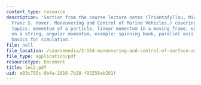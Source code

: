 ```yaml
---
content_type: resource
description: 'Section from the course lecture notes (Triantafyllou, Michael S., and
  Franz S. Hover. Maneuvering and Control of Marine Vehicles.) covering the following
  topics: momentum of a particle, linear momentum in a moving frame, example: mass
  on a string, angular momentum, example: spinning book, parallel axis theorem and
  basics for simulation.'
file: null
file_location: /coursemedia/2-154-maneuvering-and-control-of-surface-and-underwater-vehicles-13-49-fall-2004/e03c795c0b4a18167b28f93256ab201f_lec2.pdf
file_type: application/pdf
resourcetype: Document
title: lec2.pdf
uid: e03c795c-0b4a-1816-7b28-f93256ab201f
---
```

